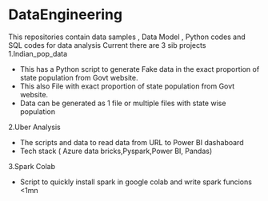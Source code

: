 # DataEngineering
This repositories  contain data samples , Data Model ,   Python  codes and SQL codes for data analysis 
Current there are 3 sib projects
1.Indian_pop_data
  - This has a Python script to generate Fake data in the exact proportion of state population from Govt website.
  - This also File with exact  proportion of state population from Govt website.
  - Data can be generated as 1 file or multiple files with state wise population

2.Uber Analysis
  - The scripts and data to read data from URL to Power BI dashaboard 
  - Tech stack ( Azure data bricks,Pyspark,Power BI, Pandas)

3.Spark Colab
  - Script to quickly install spark in google colab and write spark funcions <1mn
